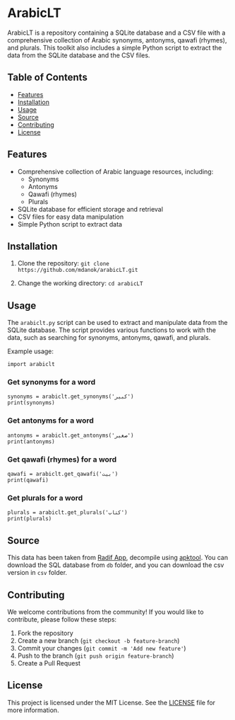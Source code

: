 
# ArabicLT

ArabicLT is a repository containing a SQLite database and a CSV file with a comprehensive collection of Arabic synonyms, antonyms, qawafi (rhymes), and plurals. This toolkit also includes a simple Python script to extract the data from the SQLite database and the CSV files.

## Table of Contents

-   [Features](https://github.com/mdanok/arabicLT#features)
-   [Installation](https://github.com/mdanok/arabicLT#installation)
-   [Usage](https://github.com/mdanok/arabicLT#usage)
-   [Source](https://github.com/mdanok/arabicLT#source)
-   [Contributing](https://github.com/mdanok/arabicLT#contributing)
-   [License](https://github.com/mdanok/arabicLT#license)

## Features

-   Comprehensive collection of Arabic language resources, including:
    -   Synonyms
    -   Antonyms
    -   Qawafi (rhymes)
    -   Plurals
-   SQLite database for efficient storage and retrieval
-   CSV files for easy data manipulation
-   Simple Python script to extract data

## Installation

1.  Clone the repository:
`git clone https://github.com/mdanok/arabicLT.git` 

2.  Change the working directory:
`cd arabicLT`

## Usage

The `arabiclt.py` script can be used to extract and manipulate data from the SQLite database. The script provides various functions to work with the data, such as searching for synonyms, antonyms, qawafi, and plurals.

Example usage:

    import arabiclt

### Get synonyms for a word
    synonyms = arabiclt.get_synonyms('كبير')
    print(synonyms)

### Get antonyms for a word
    antonyms = arabiclt.get_antonyms('صغير')
    print(antonyms)

### Get qawafi (rhymes) for a word
    qawafi = arabiclt.get_qawafi('بيت')
    print(qawafi)

### Get plurals for a word
    plurals = arabiclt.get_plurals('كتاب')
    print(plurals) 

## Source
This data has been taken from [Radif App](https://play.google.com/store/apps/details?id=com.tahadz.radif_dictionary), decompile using [apktool](https://github.com/iBotPeaches/Apktool).
You can download the SQL database from `db` folder, and you can download the csv version in `csv` folder.

## Contributing

We welcome contributions from the community! If you would like to contribute, please follow these steps:

1.  Fork the repository
2.  Create a new branch (`git checkout -b feature-branch`)
3.  Commit your changes (`git commit -m 'Add new feature'`)
4.  Push to the branch (`git push origin feature-branch`)
5.  Create a Pull Request

## License

This project is licensed under the MIT License. See the [LICENSE](https://github.com/mdanok/arabicLT/blob/master/LICENSE.md) file for more information.
